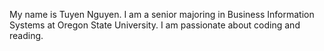 My name is Tuyen Nguyen. 
I am a senior majoring in Business Information Systems at Oregon State University.
I am passionate about coding and reading. 
